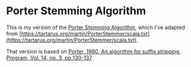# Porter Stemming Algorithm

This is my version of the [Porter Stemming Algorithm](https://tartarus.org/martin/PorterStemmer/), which I've adapted from [https://tartarus.org/martin/PorterStemmer/scala.txt](https://tartarus.org/martin/PorterStemmer/scala.txt). 

That version is based on [Porter, 1980, An algorithm for suffix stripping, Program, Vol. 14,
no. 3, pp 130-137](http://www.cs.odu.edu/~jbollen/IR04/readings/readings5.pdf)

